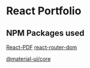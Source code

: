 # React Portfolio

## NPM Packages used

[React-PDF](https://www.npmjs.com/package/react-pdf)
[react-router-dom](https://www.npmjs.com/package/react-router-dom)

[@material-ui/core](https://material-ui.com/getting-started/installation/)

